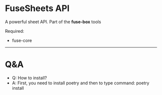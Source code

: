 # FuseSheets API
A powerful sheet API. Part of the **fuse-box** tools

Required:
* fuse-core

_________
# Q&A

* Q: How to install?
* A: First, you need to install poetry and then to type command: poetry install

